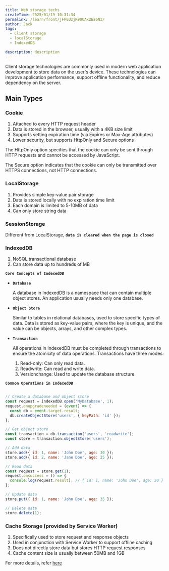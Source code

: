 ```yaml
---
title: Web storage techs 
createTime: 2025/01/19 10:31:34
permalink: /learn/front/jFPGUzjK9OUAx2E2GN3/
author: Jack
tags:
  - Client storage
  - localStorage
  - IndexedDB

description: description
---
```


Client storage technologies are commonly used in modern web application development to store data on the user's device. These technologies can improve application performance, support offline functionality, and reduce dependency on the server.

## Main Types

### Cookie

1. Attached to every HTTP request header
2. Data is stored in the browser, usually with a 4KB size limit
3. Supports setting expiration time (via Expires or Max-Age attributes)
4. Lower security, but supports HttpOnly and Secure options

The HttpOnly option specifies that the cookie can only be sent through HTTP requests and cannot be accessed by JavaScript.

The Secure option indicates that the cookie can only be transmitted over HTTPS connections, not HTTP connections.

### LocalStorage

1. Provides simple key-value pair storage
2. Data is stored locally with no expiration time limit
3. Each domain is limited to 5-10MB of data
4. Can only store string data

### SessionStorage

Different from LocalStorage, **`data is cleared when the page is closed`**

### IndexedDB

1. NoSQL transactional database
2. Can store data up to hundreds of MB

**`Core Concepts of IndexedDB`**

- **`Database`**
  
  A database in IndexedDB is a namespace that can contain multiple object stores. An application usually needs only one database.

- **`Object Store`**
  
  Similar to tables in relational databases, used to store specific types of data. Data is stored as key-value pairs, where the key is unique, and the value can be objects, arrays, and other complex types.

- **`Transaction`**

  All operations in IndexedDB must be completed through transactions to ensure the atomicity of data operations. Transactions have three modes:
  1. Read-only: Can only read data.
  2. Readwrite: Can read and write data.
  3. Versionchange: Used to update the database structure.

**`Common Operations in IndexedDB`**
```JavaScript

// Create a database and object store
const request = indexedDB.open('MyDatabase', 1);
request.onupgradeneeded = (event) => {
  const db = event.target.result;
  db.createObjectStore('users', { keyPath: 'id' });
};

// Get object store
const transaction = db.transaction('users', 'readwrite');
const store = transaction.objectStore('users');

// Add data
store.add({ id: 1, name: 'John Doe', age: 30 });
store.add({ id: 2, name: 'Jane Doe', age: 25 });

// Read data
const request = store.get(1);
request.onsuccess = () => {
  console.log(request.result); // { id: 1, name: 'John Doe', age: 30 }
};

// Update data
store.put({ id: 1, name: 'John Doe', age: 35 });

// Delete data
store.delete(1);

```

### Cache Storage (provided by Service Worker)

1. Specifically used to store request and response objects
2. Used in conjunction with Service Worker to support offline caching
3. Does not directly store data but stores HTTP request responses
4. Cache content size is usually between 50MB and 1GB

For more details, refer [here](/learn/front/gi23I/#cache_api)